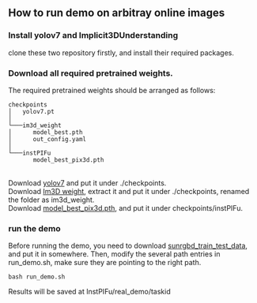 ## How to run demo on arbitray online images
### Install yolov7 and Implicit3DUnderstanding
clone these two repository firstly, and install their required packages.

### Download all required pretrained weights.
The required pretrained weights should be arranged as follows:
```
checkpoints
│   yolov7.pt   
│
└───im3d_weight
│      model_best.pth
│      out_config.yaml
│   
└───instPIFu
       model_best_pix3d.pth
```
<br>
Download <a href="https://github.com/WongKinYiu/yolov7/releases/download/v0.1/yolov7.pt">yolov7<a/> and put it under ./checkpoints.<br>
Download <a href="">Im3D weight</a>, extract it and put it under ./checkpoints, renamed the folder as im3d_weight. <br>
Download <a href="https://cuhko365-my.sharepoint.com/:u:/g/personal/115010192_link_cuhk_edu_cn/ES4SqMFhnR9DipjSWhBt5C4BomRDF7jO-7AE1v-FaS5l6g?e=V38qt0">model_best_pix3d.pth</a>, and put it under checkpoints/instPIFu.

### run the demo
Before running the demo, you need to download <a href="https://cuhko365-my.sharepoint.com/:u:/g/personal/115010192_link_cuhk_edu_cn/ES3sTytzWkZFtcHLHieA98YBiCmbDDCjdYofIDlr7mj1QA?e=rYLJ2A">sunrgbd_train_test_data</a>, and put it in somewhere.
Then, modify the several path entries in run_demo.sh, make sure they are pointing to the right path.
```angular2html
bash run_demo.sh
```
Results will be saved at InstPIFu/real_demo/taskid


